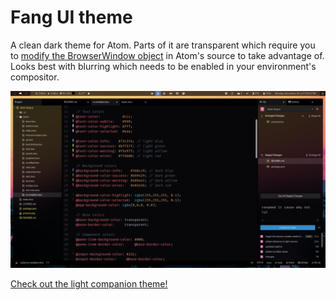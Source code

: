 # Fang UI theme

A clean dark theme for Atom. Parts of it are transparent which require you to [modify the BrowserWindow object](https://github.com/katacarbix/dotfiles#atom) in Atom's source to take advantage of. Looks best with blurring which needs to be enabled in your environment's compositor.

![Preview](preview.png)

[Check out the light companion theme!](https://github.com/katacarbix/wave-ui)
